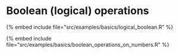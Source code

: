# Boolean (logical) operations

{% embed include file="src/examples/basics/logical_boolean.R" %}

{% embed include file="src/examples/basics/boolean_operations_on_numbers.R" %}


